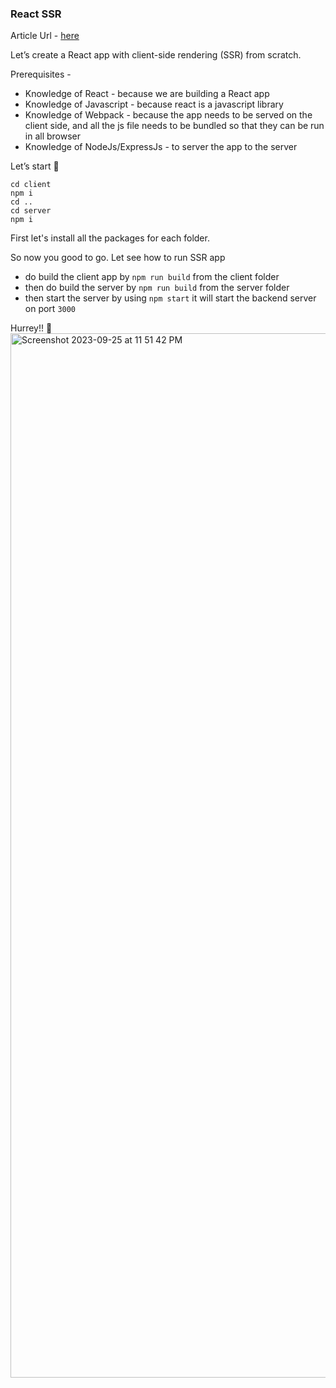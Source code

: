 ### React SSR

Article Url - [here](https://galvanized-wormhole-a98.notion.site/React-SSR-ab2b472b1c7046c786d608094baddc8d?pvs=4)

Let’s create a React app with client-side rendering (SSR) from scratch. 

Prerequisites - 

- Knowledge of React - because we are building a React app
- Knowledge of Javascript - because react is a javascript library
- Knowledge of Webpack - because the app needs to be served on the client side, and all the js file needs to be bundled so that they can be run in all browser
- Knowledge of NodeJs/ExpressJs - to server the app to the server

Let’s start 🤜

```
cd client
npm i
cd ..
cd server
npm i 
```

First let's install all the packages for each folder.

So now you good to go. Let see how to run SSR app

- do build the client app by `npm run build` from the client folder
- then do build the server by `npm run build` from the server folder
- then start the server by using  `npm start`  it will start the backend server on port `3000`

Hurrey!! 🎉
<img width="1671" alt="Screenshot 2023-09-25 at 11 51 42 PM" src="https://github.com/Charlygraphy23/react_ssr/assets/46165735/c144830a-9ede-43ca-9703-2063eb5e6cbc">
